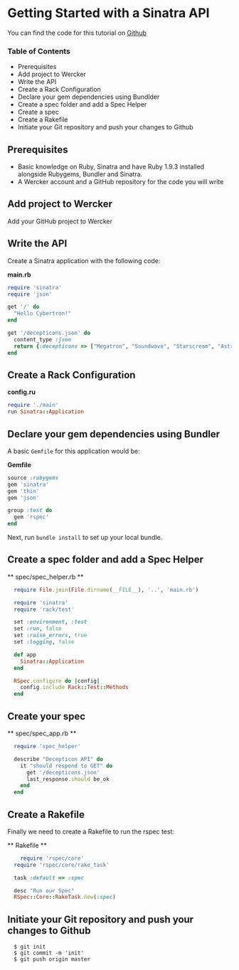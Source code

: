 # Getting Started with a Sinatra API

You can find the code for this tutorial on [Github](https://github.com/mies/wercker-ruby-api)

### Table of Contents
* Prerequisites
* Add project to Wercker
* Write the API
* Create a Rack Configuration
* Declare your gem dependencies using Bundlder
* Create a spec folder and add a Spec Helper
* Create a spec
* Create a  Rakefile
* Initiate your Git repository and push your changes to Github

## Prerequisites
* Basic knowledge on Ruby, Sinatra and have Ruby 1.9.3 installed alongside Rubygems, Bundler and Sinatra.
* A Wercker account and a GitHub repository for the code you will write

## Add project to Wercker
Add your GitHub project to Wercker


## Write the API
Create a Sinatra application with the following code:

**main.rb**

``` ruby
require 'sinatra'
require 'json'

get '/' do
  "Hello Cybertron!"
end

get '/decepticons.json' do
  content_type :json
  return {:decepticons => ["Megatron", "Soundwave", "Starscream", "Astrotrain"]}
end
```

## Create a Rack Configuration

**config.ru**

``` ruby
require './main'
run Sinatra::Application
```

## Declare your gem dependencies using Bundler

A basic `Gemfile` for this application would be:

**Gemfile**

``` ruby
source :rubygems
gem 'sinatra'
gem 'thin'
gem 'json'

group :test do
  gem 'rspec'
end
```

Next, run `bundle install` to set up your local bundle.

## Create a spec folder and add a Spec Helper

** spec/spec_helper.rb **

``` ruby
  require File.join(File.dirname(__FILE__), '..', 'main.rb')

  require 'sinatra'
  require 'rack/test'

  set :environment, :test
  set :run, false
  set :raise_errors, true
  set :logging, false

  def app
    Sinatra::Application
  end

  RSpec.configure do |config|
    config.include Rack::Test::Methods
  end
```

## Create your spec

** spec/spec_app.rb **

``` ruby
  require 'spec_helper'

  describe "Decepticon API" do
    it "should respond to GET" do
      get '/decepticons.json'
      last_response.should be_ok
    end
  end
```

## Create a Rakefile

Finally we need to create a Rakefile to run the rspec test:

** Rakefile **

``` ruby
    require 'rspec/core'
  require 'rspec/core/rake_task'

  task :default => :spec

  desc "Run our Spec"
  RSpec::Core::RakeTask.new(:spec)
```

## Initiate your Git repository and push your changes to Github

```
  $ git init
  $ git commit -m 'init'
  $ git push origin master
```